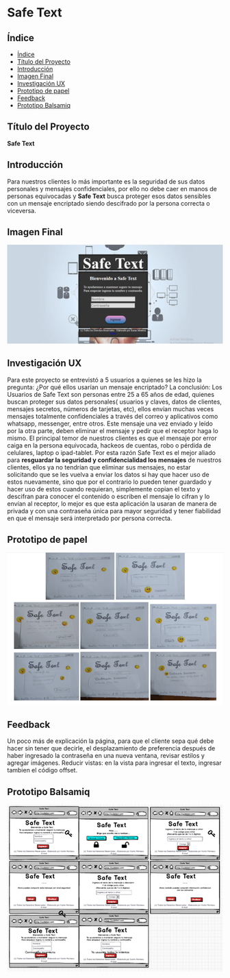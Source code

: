 # Safe Text

## Índice

- [Índice](#índice)
- [Título del Proyecto](#título-proyecto)
- [Introducción](#introducción)
- [Imagen Final](#imagen-final)
- [Investigación UX](#invvestigación-ux)
- [Prototipo de papel](#prototipo-de-papel)
- [Feedback](#feedback)
- [Prototipo Balsamiq](#prototipo-balsamiq)

## Título del Proyecto

**Safe Text**

## Introducción

Para nuestros clientes lo más importante es la seguridad de sus datos personales y mensajes confidenciales, por ello no debe caer en manos de personas equivocadas y **Safe Text** busca proteger esos datos sensibles con un mensaje encriptado siendo descifrado por la persona correcta o viceversa.

## Imagen Final
!['Prototipo-Papel'](img/Safetext.PNG)

## Investigación UX

Para este proyecto se entrevistó a 5 usuarios  a quienes se les hizo la pregunta: ¿Por qué ellos usarían un mensaje encriptado?  La conclusión:
Los Usuarios de Safe Text son personas entre 25 a 65 años de edad, quienes buscan proteger sus datos personales( usuarios y claves, datos de clientes, mensajes secretos,  números de tarjetas, etc), ellos envían muchas veces mensajes totalmente confidenciales a través del correo y aplicativos como whatsapp, messenger, entre otros. Este mensaje una vez enviado y leído por la otra parte, deben eliminar el mensaje y pedir que el receptor haga lo mismo. El principal temor de nuestros clientes es que el mensaje por error caiga en la persona equivocada, hackeos de cuentas, robo o pérdida de celulares, laptop o ipad-tablet.
Por esta razón Safe Text es el mejor aliado para **resguardar la seguridad y confidencialidad los mensajes** de nuestros clientes, ellos ya no tendrían que eliminar sus mensajes, no estar solicitando que se les  vuelva a enviar los datos si hay que hacer uso de estos nuevamente, sino que por el contrario lo pueden tener guardado y hacer uso de estos cuando requieran, simplemente copian el texto y descifran para conocer el contenido o escriben el mensaje lo cifran y  lo envían al receptor, lo mejor es que esta aplicación la usaran de manera de privada y con una contraseña única para mayor seguridad y tener fiabilidad en que el mensaje será interpretado por persona correcta.

## Prototipo de papel
!['Prototipo-Papel'](img/prototipo-papel.PNG)

## Feedback

Un poco más de explicación la página, para que el cliente sepa qué debe hacer sin tener que decirle, el desplazamiento de preferencia después de haber ingresado la contraseña en una nueva ventana, revisar estilos y agregar imágenes. Reducir vistas: en la vista para ingresar el texto, ingresar tambien el código offset.  

## Prototipo Balsamiq
!['Prototipo-Balsamiq'](img/balsamiq.PNG)
